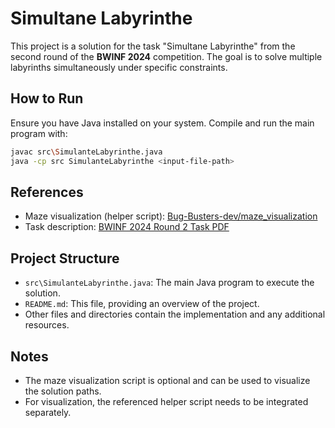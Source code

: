 # Simultane Labyrinthe

This project is a solution for the task "Simultane Labyrinthe" from the second round of the **BWINF 2024** competition. The goal is to solve multiple labyrinths simultaneously under specific constraints.

## How to Run

Ensure you have Java installed on your system. Compile and run the main program with:
```bash
javac src\SimulanteLabyrinthe.java
java -cp src SimulanteLabyrinthe <input-file-path>
```

## References

- Maze visualization (helper script): [Bug-Busters-dev/maze_visualization](https://github.com/Bug-Busters-dev/maze_visualization)
- Task description: [BWINF 2024 Round 2 Task PDF](https://bwinf.de/fileadmin/wettbewerbe/bundeswettbewerb/43/2_runde/Aufgaben432.pdf)

## Project Structure

- `src\SimulanteLabyrinthe.java`: The main Java program to execute the solution.
- `README.md`: This file, providing an overview of the project.
- Other files and directories contain the implementation and any additional resources.

## Notes

- The maze visualization script is optional and can be used to visualize the solution paths.
- For visualization, the referenced helper script needs to be integrated separately.


